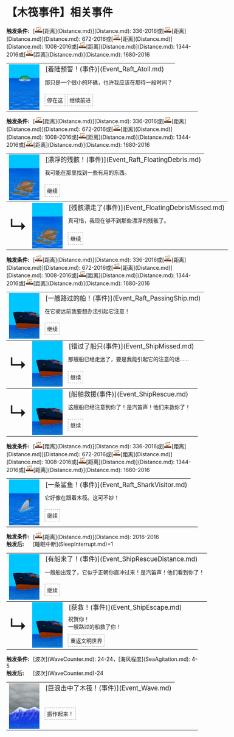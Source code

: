 # 【木筏事件】相关事件  
<div style="display: inline-block;width:70px; "><b>触发条件: </b></div>[<div style="width:20px;display:inline-block;text-align:center"><img decoding="async" src="../wiki/Sprite/Distance.png" href="a.md" style="max-width:20px;max-height:20px;"></div>[距离](Distance.md)](Distance.md): 336-2016或[<div style="width:20px;display:inline-block;text-align:center"><img decoding="async" src="../wiki/Sprite/Distance.png" href="a.md" style="max-width:20px;max-height:20px;"></div>[距离](Distance.md)](Distance.md): 672-2016或[<div style="width:20px;display:inline-block;text-align:center"><img decoding="async" src="../wiki/Sprite/Distance.png" href="a.md" style="max-width:20px;max-height:20px;"></div>[距离](Distance.md)](Distance.md): 1008-2016或[<div style="width:20px;display:inline-block;text-align:center"><img decoding="async" src="../wiki/Sprite/Distance.png" href="a.md" style="max-width:20px;max-height:20px;"></div>[距离](Distance.md)](Distance.md): 1344-2016或[<div style="width:20px;display:inline-block;text-align:center"><img decoding="async" src="../wiki/Sprite/Distance.png" href="a.md" style="max-width:20px;max-height:20px;"></div>[距离](Distance.md)](Distance.md): 1680-2016  
<div class="" style="width:800px;margin-bottom:-15px;"><table><tr style="height:10px"><td rowspan=3 style="width:80px"><div class="gamecard" style="width:80px; height:120px;"><a href="Event_Raft_Atoll.md" style="color:black"><img decoding="async" src="../wiki/Sprite/Atoll.png" class="cardimage" style="max-width:80px;max-height:120px;"></a></div></td><td style="font-size: 1.2em">[着陆预警！(事件)](Event_Raft_Atoll.md)</td></tr><tr><td>那只是一个很小的环礁，也许我应该在那待一段时间？</td></tr><tr><td><div style="display:inline-block"><div style="margin-right:5px;padding:5px;border:1px dashed darkgray;display: inline-block">停在这</div><div style="margin-right:5px;padding:5px;border:1px dashed darkgray;display: inline-block">继续前进</div></div></td></tr></table></div><hr>  
<div style="display: inline-block;width:70px; "><b>触发条件: </b></div>[<div style="width:20px;display:inline-block;text-align:center"><img decoding="async" src="../wiki/Sprite/Distance.png" href="a.md" style="max-width:20px;max-height:20px;"></div>[距离](Distance.md)](Distance.md): 336-2016或[<div style="width:20px;display:inline-block;text-align:center"><img decoding="async" src="../wiki/Sprite/Distance.png" href="a.md" style="max-width:20px;max-height:20px;"></div>[距离](Distance.md)](Distance.md): 672-2016或[<div style="width:20px;display:inline-block;text-align:center"><img decoding="async" src="../wiki/Sprite/Distance.png" href="a.md" style="max-width:20px;max-height:20px;"></div>[距离](Distance.md)](Distance.md): 1008-2016或[<div style="width:20px;display:inline-block;text-align:center"><img decoding="async" src="../wiki/Sprite/Distance.png" href="a.md" style="max-width:20px;max-height:20px;"></div>[距离](Distance.md)](Distance.md): 1344-2016或[<div style="width:20px;display:inline-block;text-align:center"><img decoding="async" src="../wiki/Sprite/Distance.png" href="a.md" style="max-width:20px;max-height:20px;"></div>[距离](Distance.md)](Distance.md): 1680-2016  
<div class="" style="width:800px;margin-bottom:-15px;"><table><tr style="height:10px"><td rowspan=3 style="width:80px"><div class="gamecard" style="width:80px; height:120px;"><a href="Event_Raft_FloatingDebris.md" style="color:black"><img decoding="async" src="../wiki/Sprite/Floating Debris.png" class="cardimage" style="max-width:80px;max-height:120px;"></a></div></td><td style="font-size: 1.2em">[漂浮的残骸！(事件)](Event_Raft_FloatingDebris.md)</td></tr><tr><td>我可能在那里找到一些有用的东西。</td></tr><tr><td><div style="display:inline-block"><div style="margin-right:5px;padding:5px;border:1px dashed darkgray;display: inline-block">继续</div></div></td></tr></table></div><div class="" style="width:800px;margin-bottom:-15px;"><table><tr style="height:10px"><td rowspan=3 style="width:45px"><font size=50>↳</font></td><td rowspan=3 style="width:80px"><div class="gamecard" style="width:80px; height:120px;"><a href="Event_FloatingDebrisMissed.md" style="color:black"><img decoding="async" src="../wiki/Sprite/Floating Debris.png" class="cardimage" style="max-width:80px;max-height:120px;"></a></div></td><td style="font-size: 1.2em">[残骸漂走了(事件)](Event_FloatingDebrisMissed.md)</td></tr><tr><td>真可惜，我现在够不到那些漂浮的残骸了。</td></tr><tr><td><div style="display:inline-block"><div style="margin-right:5px;padding:5px;border:1px dashed darkgray;display: inline-block">继续</div></div></td></tr></table></div><hr>  
<div style="display: inline-block;width:70px; "><b>触发条件: </b></div>[<div style="width:20px;display:inline-block;text-align:center"><img decoding="async" src="../wiki/Sprite/Distance.png" href="a.md" style="max-width:20px;max-height:20px;"></div>[距离](Distance.md)](Distance.md): 336-2016或[<div style="width:20px;display:inline-block;text-align:center"><img decoding="async" src="../wiki/Sprite/Distance.png" href="a.md" style="max-width:20px;max-height:20px;"></div>[距离](Distance.md)](Distance.md): 672-2016或[<div style="width:20px;display:inline-block;text-align:center"><img decoding="async" src="../wiki/Sprite/Distance.png" href="a.md" style="max-width:20px;max-height:20px;"></div>[距离](Distance.md)](Distance.md): 1008-2016或[<div style="width:20px;display:inline-block;text-align:center"><img decoding="async" src="../wiki/Sprite/Distance.png" href="a.md" style="max-width:20px;max-height:20px;"></div>[距离](Distance.md)](Distance.md): 1344-2016或[<div style="width:20px;display:inline-block;text-align:center"><img decoding="async" src="../wiki/Sprite/Distance.png" href="a.md" style="max-width:20px;max-height:20px;"></div>[距离](Distance.md)](Distance.md): 1680-2016  
<div class="" style="width:800px;margin-bottom:-15px;"><table><tr style="height:10px"><td rowspan=3 style="width:80px"><div class="gamecard" style="width:80px; height:120px;"><a href="Event_Raft_PassingShip.md" style="color:black"><img decoding="async" src="../wiki/Sprite/Ship.png" class="cardimage" style="max-width:80px;max-height:120px;"></a></div></td><td style="font-size: 1.2em">[一艘路过的船！(事件)](Event_Raft_PassingShip.md)</td></tr><tr><td>在它驶远前我要想办法引起它注意！</td></tr><tr><td><div style="display:inline-block"><div style="margin-right:5px;padding:5px;border:1px dashed darkgray;display: inline-block">继续</div></div></td></tr></table></div><div class="" style="width:800px;margin-bottom:-15px;"><table><tr style="height:10px"><td rowspan=3 style="width:45px"><font size=50>↳</font></td><td rowspan=3 style="width:80px"><div class="gamecard" style="width:80px; height:120px;"><a href="Event_ShipMissed.md" style="color:black"><img decoding="async" src="../wiki/Sprite/Ship.png" class="cardimage" style="max-width:80px;max-height:120px;"></a></div></td><td style="font-size: 1.2em">[错过了船只(事件)](Event_ShipMissed.md)</td></tr><tr><td>那艘船已经走远了，要是我能引起它的注意的话……</td></tr><tr><td><div style="display:inline-block"><div style="margin-right:5px;padding:5px;border:1px dashed darkgray;display: inline-block">继续</div></div></td></tr></table></div><div class="" style="width:800px;margin-bottom:-15px;"><table><tr style="height:10px"><td rowspan=3 style="width:45px"><font size=50>↳</font></td><td rowspan=3 style="width:80px"><div class="gamecard" style="width:80px; height:120px;"><a href="Event_ShipRescue.md" style="color:black"><img decoding="async" src="../wiki/Sprite/Ship.png" class="cardimage" style="max-width:80px;max-height:120px;"></a></div></td><td style="font-size: 1.2em">[船舶救援(事件)](Event_ShipRescue.md)</td></tr><tr><td>这艘船已经注意到你了！是汽笛声！他们来救你了！</td></tr><tr><td><div style="display:inline-block"><div style="margin-right:5px;padding:5px;border:1px dashed darkgray;display: inline-block">继续</div></div></td></tr></table></div><hr>  
<div style="display: inline-block;width:70px; "><b>触发条件: </b></div>[<div style="width:20px;display:inline-block;text-align:center"><img decoding="async" src="../wiki/Sprite/Distance.png" href="a.md" style="max-width:20px;max-height:20px;"></div>[距离](Distance.md)](Distance.md): 336-2016或[<div style="width:20px;display:inline-block;text-align:center"><img decoding="async" src="../wiki/Sprite/Distance.png" href="a.md" style="max-width:20px;max-height:20px;"></div>[距离](Distance.md)](Distance.md): 672-2016或[<div style="width:20px;display:inline-block;text-align:center"><img decoding="async" src="../wiki/Sprite/Distance.png" href="a.md" style="max-width:20px;max-height:20px;"></div>[距离](Distance.md)](Distance.md): 1008-2016或[<div style="width:20px;display:inline-block;text-align:center"><img decoding="async" src="../wiki/Sprite/Distance.png" href="a.md" style="max-width:20px;max-height:20px;"></div>[距离](Distance.md)](Distance.md): 1344-2016或[<div style="width:20px;display:inline-block;text-align:center"><img decoding="async" src="../wiki/Sprite/Distance.png" href="a.md" style="max-width:20px;max-height:20px;"></div>[距离](Distance.md)](Distance.md): 1680-2016  
<div class="" style="width:800px;margin-bottom:-15px;"><table><tr style="height:10px"><td rowspan=3 style="width:80px"><div class="gamecard" style="width:80px; height:120px;"><a href="Event_Raft_SharkVisitor.md" style="color:black"><img decoding="async" src="../wiki/Sprite/SharkVisitor.png" class="cardimage" style="max-width:80px;max-height:120px;"></a></div></td><td style="font-size: 1.2em">[一条鲨鱼！(事件)](Event_Raft_SharkVisitor.md)</td></tr><tr><td>它好像在跟着木筏。这可不妙！</td></tr><tr><td><div style="display:inline-block"><div style="margin-right:5px;padding:5px;border:1px dashed darkgray;display: inline-block">继续</div></div></td></tr></table></div><hr>  
<div style="display: inline-block;width:70px; "><b>触发条件: </b></div>[<div style="width:20px;display:inline-block;text-align:center"><img decoding="async" src="../wiki/Sprite/Distance.png" href="a.md" style="max-width:20px;max-height:20px;"></div>[距离](Distance.md)](Distance.md): 2016-2016<br><div style="display: inline-block;width:70px; "><b>触发后: </b></div>[睡眠中断](SleepInterrupt.md)+1  
<div class="" style="width:800px;margin-bottom:-15px;"><table><tr style="height:10px"><td rowspan=3 style="width:80px"><div class="gamecard" style="width:80px; height:120px;"><a href="Event_ShipRescueDistance.md" style="color:black"><img decoding="async" src="../wiki/Sprite/Ship.png" class="cardimage" style="max-width:80px;max-height:120px;"></a></div></td><td style="font-size: 1.2em">[有船来了！(事件)](Event_ShipRescueDistance.md)</td></tr><tr><td>一艘船出现了，它似乎正朝你直冲过来！是汽笛声！他们看到你了！</td></tr><tr><td><div style="display:inline-block"><div style="margin-right:5px;padding:5px;border:1px dashed darkgray;display: inline-block">继续</div></div></td></tr></table></div><div class="" style="width:800px;margin-bottom:-15px;"><table><tr style="height:10px"><td rowspan=3 style="width:45px"><font size=50>↳</font></td><td rowspan=3 style="width:80px"><div class="gamecard" style="width:80px; height:120px;"><a href="Event_ShipEscape.md" style="color:black"><img decoding="async" src="../wiki/Sprite/Ship.png" class="cardimage" style="max-width:80px;max-height:120px;"></a></div></td><td style="font-size: 1.2em">[获救！(事件)](Event_ShipEscape.md)</td></tr><tr><td>祝贺你！<br>一艘路过的船救了你！</td></tr><tr><td><div style="display:inline-block"><div style="margin-right:5px;padding:5px;border:1px dashed darkgray;display: inline-block">重返文明世界</div></div></td></tr></table></div><hr>  
<div style="display: inline-block;width:70px; "><b>触发条件: </b></div>[波次](WaveCounter.md): 24-24，[海风程度](SeaAgitation.md): 4-5<br><div style="display: inline-block;width:70px; "><b>触发后: </b></div>[波次](WaveCounter.md)-24  
<div class="" style="width:800px;margin-bottom:-15px;"><table><tr style="height:10px"><td rowspan=3 style="width:80px"><div class="gamecard" style="width:80px; height:120px;"><a href="Event_Wave.md" style="color:black"><img decoding="async" src="../wiki/Sprite/WaveEvent.png" class="cardimage" style="max-width:80px;max-height:120px;"></a></div></td><td style="font-size: 1.2em">[巨浪击中了木筏！(事件)](Event_Wave.md)</td></tr><tr><td></td></tr><tr><td><div style="display:inline-block"><div style="margin-right:5px;padding:5px;border:1px dashed darkgray;display: inline-block">振作起来！</div></div></td></tr></table></div><hr>  


<script>document.title="木筏事件(事件组) - 卡牌生存百科 Card Survival Wiki";</script>